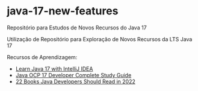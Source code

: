 # java-17-new-features
Repositório para Estudos de Novos Recursos do Java 17

Utilização de Repositório para Exploração de Novos Recursos da LTS Java 17

Recursos de Aprendizagem:
- [Learn Java 17 with IntelliJ IDEA](https://www.youtube.com/watch?v=FP0V98S4l9w)
- [Java OCP 17 Developer Complete Study Guide](https://www.selikoff.net/ocp17/)
- [22 Books Java Developers Should Read in 2022](https://medium.com/javarevisited/10-books-java-developers-should-read-in-2020-e6222f25cc72)
